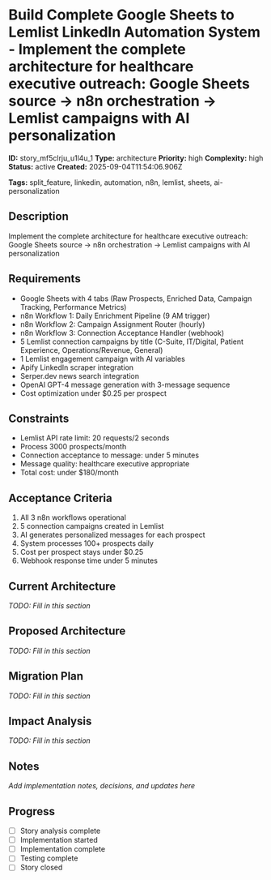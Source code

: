 # Build Complete Google Sheets to Lemlist LinkedIn Automation System - Implement the complete architecture for healthcare executive outreach: Google Sheets source → n8n orchestration → Lemlist campaigns with AI personalization

**ID:** story_mf5clrju_u1l4u_1
**Type:** architecture
**Priority:** high
**Complexity:** high
**Status:** active
**Created:** 2025-09-04T11:54:06.906Z

**Tags:** split_feature, linkedin, automation, n8n, lemlist, sheets, ai-personalization

## Description
Implement the complete architecture for healthcare executive outreach: Google Sheets source → n8n orchestration → Lemlist campaigns with AI personalization

## Requirements
- Google Sheets with 4 tabs (Raw Prospects, Enriched Data, Campaign Tracking, Performance Metrics)
- n8n Workflow 1: Daily Enrichment Pipeline (9 AM trigger)
- n8n Workflow 2: Campaign Assignment Router (hourly)
- n8n Workflow 3: Connection Acceptance Handler (webhook)
- 5 Lemlist connection campaigns by title (C-Suite, IT/Digital, Patient Experience, Operations/Revenue, General)
- 1 Lemlist engagement campaign with AI variables
- Apify LinkedIn scraper integration
- Serper.dev news search integration
- OpenAI GPT-4 message generation with 3-message sequence
- Cost optimization under $0.25 per prospect

## Constraints
- Lemlist API rate limit: 20 requests/2 seconds
- Process 3000 prospects/month
- Connection acceptance to message: under 5 minutes
- Message quality: healthcare executive appropriate
- Total cost: under $180/month

## Acceptance Criteria
1. All 3 n8n workflows operational
2. 5 connection campaigns created in Lemlist
3. AI generates personalized messages for each prospect
4. System processes 100+ prospects daily
5. Cost per prospect stays under $0.25
6. Webhook response time under 5 minutes

## Current Architecture
_TODO: Fill in this section_

## Proposed Architecture
_TODO: Fill in this section_

## Migration Plan
_TODO: Fill in this section_

## Impact Analysis
_TODO: Fill in this section_

## Notes
_Add implementation notes, decisions, and updates here_

## Progress
- [ ] Story analysis complete
- [ ] Implementation started
- [ ] Implementation complete
- [ ] Testing complete
- [ ] Story closed
